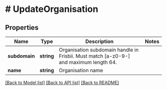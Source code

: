 # # UpdateOrganisation

## Properties

Name | Type | Description | Notes
------------ | ------------- | ------------- | -------------
**subdomain** | **string** | Organisation subdomain handle in Frisbii. Must match [a-z0-9-] and maximum length 64. |
**name** | **string** | Organisation name |

[[Back to Model list]](../../README.md#models) [[Back to API list]](../../README.md#endpoints) [[Back to README]](../../README.md)
